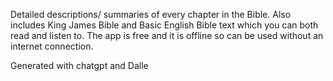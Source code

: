 
Detailed descriptions/ summaries of every chapter in the Bible. Also includes King James Bible and Basic English Bible text which you can both read and listen to. The app is free and it is offline so can be used without an internet connection.

Generated with chatgpt and Dalle
